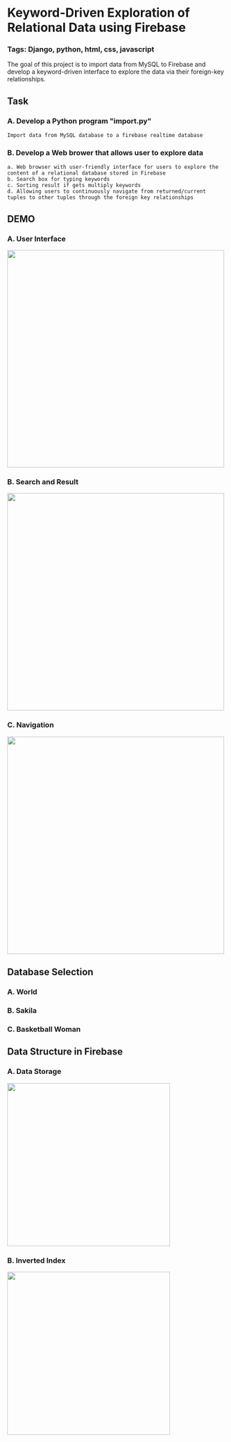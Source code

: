 # Keyword-Driven Exploration of Relational Data using Firebase

### Tags: Django, python, html, css, javascript

The goal of this project is to import data from MySQL to Firebase and develop a keyword-driven interface to explore the data via their foreign-key relationships.

## Task

### A. Develop a Python program "import.py"

    Import data from MySQL database to a firebase realtime database
   
### B. Develop a Web brower that allows user to explore data

    a. Web browser with user-friendly interface for users to explore the content of a relational database stored in Firebase
    b. Search box for typing keywords
    c. Sorting result if gets multiply keywords
    d. Allowing users to continuously navigate from returned/current tuples to other tuples through the foreign key relationships

## DEMO

### A. User Interface

<img src = "https://github.com/ZepeiZhao/img/blob/master/Screen%20Shot%202020-05-16%20at%203.52.48%20PM.png" width = "500">

### B. Search and Result

<img src = "https://github.com/ZepeiZhao/img/blob/master/Screen%20Shot%202020-05-16%20at%203.53.26%20PM.png" width = "500">

### C. Navigation

<img src = "https://github.com/ZepeiZhao/img/blob/master/Screen%20Shot%202020-05-16%20at%203.53.41%20PM.png" width = "500">


## Database Selection

### A. World

### B. Sakila

### C. Basketball Woman


## Data Structure in Firebase

### A. Data Storage
<img src = "https://github.com/ZepeiZhao/img/blob/master/Screen%20Shot%202020-05-14%20at%206.18.20%20PM.png" width = "375">

### B. Inverted Index

<img src = "https://github.com/ZepeiZhao/img/blob/master/Screen%20Shot%202020-05-14%20at%206.22.35%20PM.png" width = "375">



